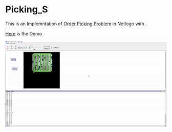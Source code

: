 # Picking_S

This is an Implemntation of [Order Picking Problem](https://en.wikipedia.org/wiki/Order_processing) in Netlogo with .

[Here](picking.gif) is the Demo

![Image](picking.gif)
